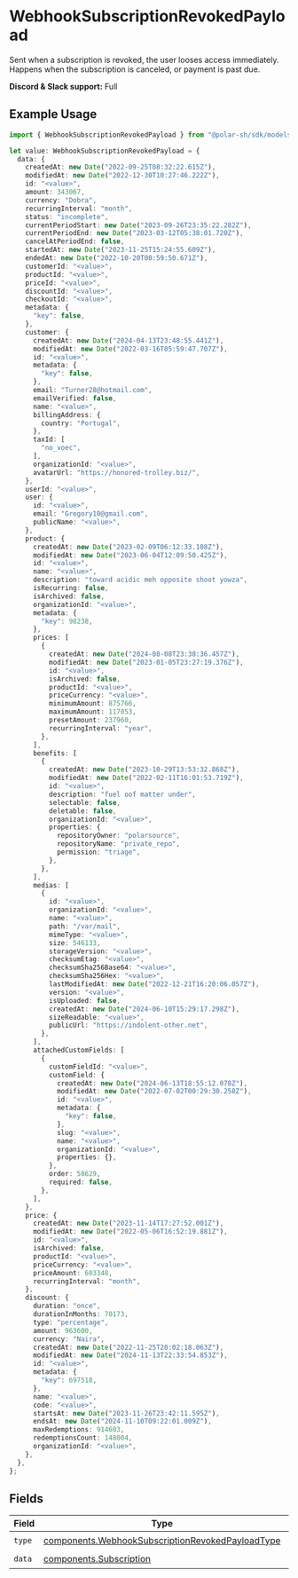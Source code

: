 # WebhookSubscriptionRevokedPayload

Sent when a subscription is revoked, the user looses access immediately.
Happens when the subscription is canceled, or payment is past due.

**Discord & Slack support:** Full

## Example Usage

```typescript
import { WebhookSubscriptionRevokedPayload } from "@polar-sh/sdk/models/components";

let value: WebhookSubscriptionRevokedPayload = {
  data: {
    createdAt: new Date("2022-09-25T08:32:22.615Z"),
    modifiedAt: new Date("2022-12-30T10:27:46.222Z"),
    id: "<value>",
    amount: 343067,
    currency: "Dobra",
    recurringInterval: "month",
    status: "incomplete",
    currentPeriodStart: new Date("2023-09-26T23:35:22.282Z"),
    currentPeriodEnd: new Date("2023-03-12T05:38:01.720Z"),
    cancelAtPeriodEnd: false,
    startedAt: new Date("2023-11-25T15:24:55.609Z"),
    endedAt: new Date("2022-10-20T00:59:50.671Z"),
    customerId: "<value>",
    productId: "<value>",
    priceId: "<value>",
    discountId: "<value>",
    checkoutId: "<value>",
    metadata: {
      "key": false,
    },
    customer: {
      createdAt: new Date("2024-04-13T23:48:55.441Z"),
      modifiedAt: new Date("2022-03-16T05:59:47.707Z"),
      id: "<value>",
      metadata: {
        "key": false,
      },
      email: "Turner28@hotmail.com",
      emailVerified: false,
      name: "<value>",
      billingAddress: {
        country: "Portugal",
      },
      taxId: [
        "no_voec",
      ],
      organizationId: "<value>",
      avatarUrl: "https://honored-trolley.biz/",
    },
    userId: "<value>",
    user: {
      id: "<value>",
      email: "Gregory10@gmail.com",
      publicName: "<value>",
    },
    product: {
      createdAt: new Date("2023-02-09T06:12:33.108Z"),
      modifiedAt: new Date("2023-06-04T12:09:50.425Z"),
      id: "<value>",
      name: "<value>",
      description: "toward acidic meh opposite shoot yowza",
      isRecurring: false,
      isArchived: false,
      organizationId: "<value>",
      metadata: {
        "key": 98238,
      },
      prices: [
        {
          createdAt: new Date("2024-08-08T23:38:36.457Z"),
          modifiedAt: new Date("2023-01-05T23:27:19.376Z"),
          id: "<value>",
          isArchived: false,
          productId: "<value>",
          priceCurrency: "<value>",
          minimumAmount: 875766,
          maximumAmount: 117053,
          presetAmount: 237960,
          recurringInterval: "year",
        },
      ],
      benefits: [
        {
          createdAt: new Date("2023-10-29T13:53:32.868Z"),
          modifiedAt: new Date("2022-02-11T16:01:53.719Z"),
          id: "<value>",
          description: "fuel oof matter under",
          selectable: false,
          deletable: false,
          organizationId: "<value>",
          properties: {
            repositoryOwner: "polarsource",
            repositoryName: "private_repo",
            permission: "triage",
          },
        },
      ],
      medias: [
        {
          id: "<value>",
          organizationId: "<value>",
          name: "<value>",
          path: "/var/mail",
          mimeType: "<value>",
          size: 546133,
          storageVersion: "<value>",
          checksumEtag: "<value>",
          checksumSha256Base64: "<value>",
          checksumSha256Hex: "<value>",
          lastModifiedAt: new Date("2022-12-21T16:20:06.057Z"),
          version: "<value>",
          isUploaded: false,
          createdAt: new Date("2024-06-10T15:29:17.298Z"),
          sizeReadable: "<value>",
          publicUrl: "https://indolent-other.net",
        },
      ],
      attachedCustomFields: [
        {
          customFieldId: "<value>",
          customField: {
            createdAt: new Date("2024-06-13T18:55:12.078Z"),
            modifiedAt: new Date("2022-07-02T00:29:30.258Z"),
            id: "<value>",
            metadata: {
              "key": false,
            },
            slug: "<value>",
            name: "<value>",
            organizationId: "<value>",
            properties: {},
          },
          order: 58629,
          required: false,
        },
      ],
    },
    price: {
      createdAt: new Date("2023-11-14T17:27:52.001Z"),
      modifiedAt: new Date("2022-05-06T16:52:19.881Z"),
      id: "<value>",
      isArchived: false,
      productId: "<value>",
      priceCurrency: "<value>",
      priceAmount: 603348,
      recurringInterval: "month",
    },
    discount: {
      duration: "once",
      durationInMonths: 70173,
      type: "percentage",
      amount: 963600,
      currency: "Naira",
      createdAt: new Date("2022-11-25T20:02:18.063Z"),
      modifiedAt: new Date("2024-11-13T22:33:54.853Z"),
      id: "<value>",
      metadata: {
        "key": 697518,
      },
      name: "<value>",
      code: "<value>",
      startsAt: new Date("2023-11-26T23:42:11.595Z"),
      endsAt: new Date("2024-11-10T09:22:01.009Z"),
      maxRedemptions: 914603,
      redemptionsCount: 148004,
      organizationId: "<value>",
    },
  },
};
```

## Fields

| Field                                                                                                                | Type                                                                                                                 | Required                                                                                                             | Description                                                                                                          |
| -------------------------------------------------------------------------------------------------------------------- | -------------------------------------------------------------------------------------------------------------------- | -------------------------------------------------------------------------------------------------------------------- | -------------------------------------------------------------------------------------------------------------------- |
| `type`                                                                                                               | [components.WebhookSubscriptionRevokedPayloadType](../../models/components/webhooksubscriptionrevokedpayloadtype.md) | :heavy_check_mark:                                                                                                   | N/A                                                                                                                  |
| `data`                                                                                                               | [components.Subscription](../../models/components/subscription.md)                                                   | :heavy_check_mark:                                                                                                   | N/A                                                                                                                  |